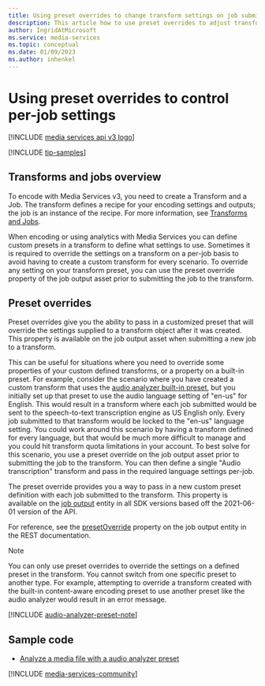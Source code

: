 ```yaml
---
title: Using preset overrides to change transform settings on job submission
description: This article how to use preset overrides to adjust transform settings on a per-job instance
author: IngridAtMicrosoft
ms.service: media-services
ms.topic: conceptual
ms.date: 01/09/2023
ms.author: inhenkel
---
```


# Using preset overrides to control per-job settings

[!INCLUDE [media services api v3 logo](./includes/v3-hr.md)]

[!INCLUDE [tip-samples](includes/tip-samples.md)]

## Transforms and jobs overview

To encode with Media Services v3, you need to create a Transform and a Job. The transform defines a recipe for your encoding settings and outputs; the job is an instance of the recipe. For more information, see [Transforms and Jobs](transform-jobs-concept.md).

When encoding or using analytics with Media Services you can define custom presets in a transform to define what settings to use. Sometimes it is required to override the settings on a transform on a per-job basis to avoid having to create a custom transform for every scenario. To override any setting on your transform preset, you can use the preset override property of the job output asset prior to submitting the job to the transform.

## Preset overrides

Preset overrides give you the ability to pass in a customized preset that will override the settings supplied to a transform object after it was created.  This property is available on the job output asset when submitting a new job to a transform.

This can be useful for situations where you need to override some properties of your custom defined transforms, or a property on a built-in preset. For example, consider the scenario where you have created a custom transform that uses the [audio analyzer built-in preset](/rest/api/media/transforms/create-or-update#audioanalyzerpreset), but you initially set up that preset to use the audio language setting of "en-us" for English.  This would result in a transform where each job submitted would be sent to the speech-to-text transcription engine as US English only. Every job submitted to that transform would be locked to the "en-us" language setting. You could work around this scenario by having a transform defined for every language, but that would be much more difficult to manage and you could hit transform quota limitations in your account.
To best solve for this scenario, you use a preset override on the job output asset prior to submitting the job to the transform.  You can then define a single "Audio transcription" transform and pass in the required language settings per-job.

The preset override provides you a way to pass in a new custom preset definition with each job submitted to the transform. This property is available on the [job output](/dotnet/api/microsoft.azure.management.media.models.joboutput) entity in all SDK versions based off the 2021-06-01 version of the API.

For reference, see the [presetOverride](https://github.com/Azure/azure-rest-api-specs/blob/ce90f9b45945c73b8f38649ee6ead390ff6efe7b/specification/mediaservices/resource-manager/Microsoft.Media/stable/2021-06-01/Encoding.json#L1960) property on the job output entity in the REST documentation.

> [!NOTE]
> You can only use preset overrides to override the settings on a defined preset in the transform.  You cannot switch from one specific preset to another type. For example, attempting to override a transform created with the built-in content-aware encoding preset to use another preset like the audio analyzer would result in an error message.

[!INCLUDE [audio-analyzer-preset-note](includes/audio-analyzer-preset-note.md)]

## Sample code

- [Analyze a media file with a audio analyzer preset](https://github.com/Azure-Samples/media-services-v3-dotnet/tree/main/AudioAnalytics/AudioAnalyzer)

[!INCLUDE [media-services-community](includes/media-services-community.md)]
